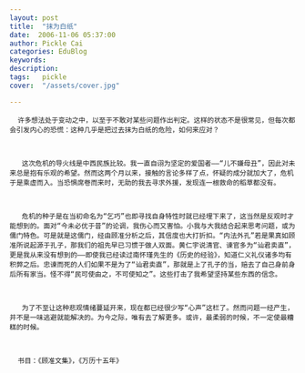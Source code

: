 ```yaml
---
layout: post  
title:  "抹为白纸"
date:  2006-11-06 05:37:00
author: Pickle Cai  
categories: EduBlog  
keywords: 
description:   
tags:	pickle   
cover:  "/assets/cover.jpg"  

---
```


      许多想法处于变动之中，以至于不敢对某些问题作出判定。这样的状态不是很常见，但每次都会引发内心的恐慌：这种几乎是把过去抹为白纸的危险，如何来应对？



       这次危机的导火线是中西民族比较。我一直自诩为坚定的爱国者——“儿不嫌母丑”，因此对未来总是抱有乐观的希望。然而这两个月以来，接触的言论多样了点，怀疑的成分就加大了，危机于是乘虚而入。当恐惧席卷而来时，无助的我去寻求外援，发现连一根救命的稻草都没有。



       危机的种子是在当初命名为“乞巧”也即寻找自身特性时就已经埋下来了，这当然是反观时才能想到的。面对“今未必优于昔”的论调，我伤心而又害怕。小我与大我结合起来思考问题，或为儒门特色。可是就是这儒门，经由顾准分析之后，其信度也大打折扣。“内法外孔”若是果真如顾准所说起源于孔子，那我们的祖先早已习惯于做人双面。黄仁宇说清官、谏官多为“讪君卖直”，更是我从来没有想到的——即使我已经读过南怀瑾先生的《历史的经验》，知道仁义礼仪诸多均有积弊之后。忠谏而死的人们如果不是为了“讪君卖直”，那就是上了孔子的当，赔去了自己身前身后所有家当。怪不得“民可使由之，不可使知之”。这些打击了我希望坚持某些东西的信念。



       为了不至让这种悲观情绪蔓延开来，现在都已经很少写“心声”这栏了。然而问题一经产生，并不是一味逃避就能解决的。为今之际，唯有去了解更多。或许，最柔弱的时候，不一定使最糟糕的时候。



      书目：《顾准文集》，《万历十五年》



		    
